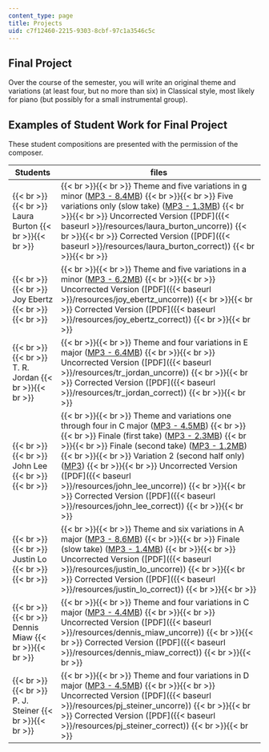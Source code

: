 ```yaml
---
content_type: page
title: Projects
uid: c7f12460-2215-9303-8cbf-97c1a3546c5c
---
```


Final Project
-------------

Over the course of the semester, you will write an original theme and variations (at least four, but no more than six) in Classical style, most likely for piano (but possibly for a small instrumental group).

Examples of Student Work for Final Project
------------------------------------------

These student compositions are presented with the permission of the composer.

| Students | files |
| --- | --- |
|  {{< br >}}{{< br >}} Laura Burton {{< br >}}{{< br >}}  |  {{< br >}}{{< br >}} Theme and five variations in g minor ([MP3 - 8.4MB](/ans7870/21m/21m.302/s05/projects/01LauraBurtonTheme.mp3)) {{< br >}}{{< br >}} Five variations only (slow take) ([MP3 - 1.3MB](/ans7870/21m/21m.302/s05/projects/02LauraBurtonVari.mp3)) {{< br >}}{{< br >}} Uncorrected Version ([PDF]({{< baseurl >}}/resources/laura_burton_uncorre)) {{< br >}}{{< br >}} Corrected Version ([PDF]({{< baseurl >}}/resources/laura_burton_correct)) {{< br >}}{{< br >}}  |
|  {{< br >}}{{< br >}} Joy Ebertz {{< br >}}{{< br >}}  |  {{< br >}}{{< br >}} Theme and five variations in a minor ([MP3 - 6.2MB](/ans7870/21m/21m.302/s05/projects/03JoyEbertz.mp3)) {{< br >}}{{< br >}} Uncorrected Version ([PDF]({{< baseurl >}}/resources/joy_ebertz_uncorre)) {{< br >}}{{< br >}} Corrected Version ([PDF]({{< baseurl >}}/resources/joy_ebertz_correct)) {{< br >}}{{< br >}}  |
|  {{< br >}}{{< br >}} T. R. Jordan {{< br >}}{{< br >}}  |  {{< br >}}{{< br >}} Theme and four variations in E major ([MP3 - 6.4MB](/ans7870/21m/21m.302/s05/projects/05TRJordan.mp3)) {{< br >}}{{< br >}} Uncorrected Version ([PDF]({{< baseurl >}}/resources/tr_jordan_uncorre)) {{< br >}}{{< br >}} Corrected Version ([PDF]({{< baseurl >}}/resources/tr_jordan_correct)) {{< br >}}{{< br >}}  |
|  {{< br >}}{{< br >}} John Lee {{< br >}}{{< br >}}  |  {{< br >}}{{< br >}} Theme and variations one through four in C major ([MP3 - 4.5MB](/ans7870/21m/21m.302/s05/projects/06JohnLeeTheme.mp3)) {{< br >}}{{< br >}} Finale (first take) ([MP3 - 2.3MB](/ans7870/21m/21m.302/s05/projects/07JohnLeeFinale1.mp3)) {{< br >}}{{< br >}} Finale (second take) ([MP3 - 1.2MB](/ans7870/21m/21m.302/s05/projects/08JohnLeeFinale2.mp3)) {{< br >}}{{< br >}} Variation 2 (second half only) ([MP3](/ans7870/21m/21m.302/s05/projects/09JohnLeeVariation2.mp3)) {{< br >}}{{< br >}} Uncorrected Version ([PDF]({{< baseurl >}}/resources/john_lee_uncorre)) {{< br >}}{{< br >}} Corrected Version ([PDF]({{< baseurl >}}/resources/john_lee_correct)) {{< br >}}{{< br >}}  |
|  {{< br >}}{{< br >}} Justin Lo {{< br >}}{{< br >}}  |  {{< br >}}{{< br >}} Theme and six variations in A major ([MP3 - 8.6MB](/ans7870/21m/21m.302/s05/projects/10JustinLoTheme.mp3)) {{< br >}}{{< br >}} Finale (slow take) ([MP3 - 1.4MB](/ans7870/21m/21m.302/s05/projects/11JustinLoFinale.mp3)) {{< br >}}{{< br >}} Uncorrected Version ([PDF]({{< baseurl >}}/resources/justin_lo_uncorre)) {{< br >}}{{< br >}} Corrected Version ([PDF]({{< baseurl >}}/resources/justin_lo_correct)) {{< br >}}{{< br >}}  |
|  {{< br >}}{{< br >}} Dennis Miaw {{< br >}}{{< br >}}  |  {{< br >}}{{< br >}} Theme and four variations in C major ([MP3 - 4.4MB](/ans7870/21m/21m.302/s05/projects/12DennisMiawTheme.mp3)) {{< br >}}{{< br >}} Uncorrected Version ([PDF]({{< baseurl >}}/resources/dennis_miaw_uncorre)) {{< br >}}{{< br >}} Corrected Version ([PDF]({{< baseurl >}}/resources/dennis_miaw_correct)) {{< br >}}{{< br >}}  |
|  {{< br >}}{{< br >}} P. J. Steiner {{< br >}}{{< br >}}  |  {{< br >}}{{< br >}} Theme and four variations in D major ([MP3 - 4.5MB](/ans7870/21m/21m.302/s05/projects/13PJSteinerTheme.mp3)) {{< br >}}{{< br >}} Uncorrected Version ([PDF]({{< baseurl >}}/resources/pj_steiner_uncorre)) {{< br >}}{{< br >}} Corrected Version ([PDF]({{< baseurl >}}/resources/pj_steiner_correct)) {{< br >}}{{< br >}}